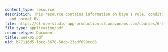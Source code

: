 ```yaml
---
content_type: resource
description: This resource contains information on baye's rule, conditional probability,
  and normal RV.
file: https://ol-ocw-studio-app-production.s3.amazonaws.com/courses/6-041-probabilistic-systems-analysis-and-applied-probability-spring-2006/b77116d5fbcc567858cb23adf899cc86_week05.pdf
file_type: application/pdf
resourcetype: Document
title: week05.pdf
uid: b77116d5-fbcc-5678-58cb-23adf899cc86
---
```

